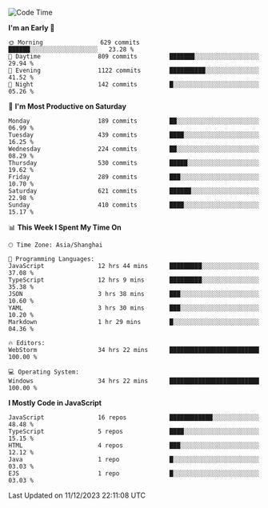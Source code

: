 <!--START_SECTION:waka-->
![Code Time](http://img.shields.io/badge/Code%20Time-2%2C956%20hrs%2022%20mins-blue)

**I'm an Early 🐤** 

```text
🌞 Morning                629 commits         ██████░░░░░░░░░░░░░░░░░░░   23.28 % 
🌆 Daytime                809 commits         ███████░░░░░░░░░░░░░░░░░░   29.94 % 
🌃 Evening                1122 commits        ██████████░░░░░░░░░░░░░░░   41.52 % 
🌙 Night                  142 commits         █░░░░░░░░░░░░░░░░░░░░░░░░   05.26 % 
```
📅 **I'm Most Productive on Saturday** 

```text
Monday                   189 commits         ██░░░░░░░░░░░░░░░░░░░░░░░   06.99 % 
Tuesday                  439 commits         ████░░░░░░░░░░░░░░░░░░░░░   16.25 % 
Wednesday                224 commits         ██░░░░░░░░░░░░░░░░░░░░░░░   08.29 % 
Thursday                 530 commits         █████░░░░░░░░░░░░░░░░░░░░   19.62 % 
Friday                   289 commits         ███░░░░░░░░░░░░░░░░░░░░░░   10.70 % 
Saturday                 621 commits         ██████░░░░░░░░░░░░░░░░░░░   22.98 % 
Sunday                   410 commits         ████░░░░░░░░░░░░░░░░░░░░░   15.17 % 
```


📊 **This Week I Spent My Time On** 

```text
🕑︎ Time Zone: Asia/Shanghai

💬 Programming Languages: 
JavaScript               12 hrs 44 mins      █████████░░░░░░░░░░░░░░░░   37.08 % 
TypeScript               12 hrs 9 mins       █████████░░░░░░░░░░░░░░░░   35.38 % 
JSON                     3 hrs 38 mins       ███░░░░░░░░░░░░░░░░░░░░░░   10.60 % 
YAML                     3 hrs 30 mins       ███░░░░░░░░░░░░░░░░░░░░░░   10.20 % 
Markdown                 1 hr 29 mins        █░░░░░░░░░░░░░░░░░░░░░░░░   04.36 % 

🔥 Editors: 
WebStorm                 34 hrs 22 mins      █████████████████████████   100.00 % 

💻 Operating System: 
Windows                  34 hrs 22 mins      █████████████████████████   100.00 % 
```

**I Mostly Code in JavaScript** 

```text
JavaScript               16 repos            ████████████░░░░░░░░░░░░░   48.48 % 
TypeScript               5 repos             ████░░░░░░░░░░░░░░░░░░░░░   15.15 % 
HTML                     4 repos             ███░░░░░░░░░░░░░░░░░░░░░░   12.12 % 
Java                     1 repo              █░░░░░░░░░░░░░░░░░░░░░░░░   03.03 % 
EJS                      1 repo              █░░░░░░░░░░░░░░░░░░░░░░░░   03.03 % 
```




 Last Updated on 11/12/2023 22:11:08 UTC
<!--END_SECTION:waka-->

<!--
**likaiqiang/likaiqiang** is a ✨ _special_ ✨ repository because its `README.md` (this file) appears on your GitHub profile.

Here are some ideas to get you started:

- 🔭 I’m currently working on ...
- 🌱 I’m currently learning ...
- 👯 I’m looking to collaborate on ...
- 🤔 I’m looking for help with ...
- 💬 Ask me about ...
- 📫 How to reach me: ...
- 😄 Pronouns: ...
- ⚡ Fun fact: ...
-->

